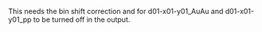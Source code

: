 This needs the bin shift correction and for d01-x01-y01_AuAu and d01-x01-y01_pp to be turned off in the output.

